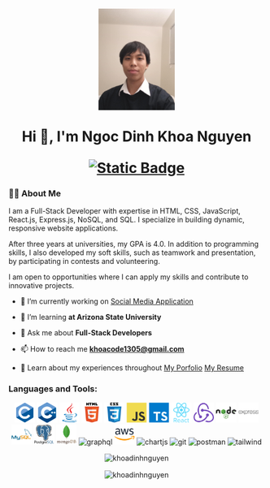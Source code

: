 <h1 align="center">
  <img src="./myPhoto.jpg" width="150px" height="200px" border-radius="20px" alt="my photo">
  <p>Hi 👋, I'm Ngoc Dinh Khoa Nguyen</p>
  <a href="https://www.linkedin.com/in/khoanguyenb203702b5/" target="_blank" rel="noreferrer">
    <img alt="Static Badge" src="https://img.shields.io/badge/LinkedIn-0072B1?style=for-the-badge">
  </a>
</h1>

<h3>🧑‍💻 About Me </h3>

<p>I am a Full-Stack Developer with expertise in HTML, CSS, JavaScript, React.js, Express.js, NoSQL, and SQL. I specialize in building dynamic, responsive website applications.</p>

<p>After three years at universities, my GPA is 4.0. In addition to programming skills, I also developed my soft skills, such as teamwork and presentation, by participating in contests and volunteering.</p>

<p>I am open to opportunities where I can apply my skills and contribute to innovative projects.</p>

- 🔭 I’m currently working on [Social Media Application](https://github.com/KhoaDinhNguyen/messenger)

- 🌱 I’m learning **at Arizona State University**

- 💬 Ask me about **Full-Stack Developers**

- 📫 How to reach me **khoacode1305@gmail.com**

- 📄 Learn about my experiences throughout [My Porfolio](https://ngocdinhkhoanguyen.com/) [My Resume](https://drive.google.com/file/d/1ATc8ffDaachQaujMR-AEIr-MLqSmUOXT/view?usp=sharing)

<h3 align="left">Languages and Tools:</h3>
<p align="center">
  <img src="https://raw.githubusercontent.com/devicons/devicon/master/icons/c/c-original.svg" alt="c" width="40" height="40" title="C"/>
  <img src="https://raw.githubusercontent.com/devicons/devicon/master/icons/cplusplus/cplusplus-original.svg" alt="cplusplus" width="40" height="40" title="Cpp"/>
  <img src="https://raw.githubusercontent.com/devicons/devicon/master/icons/java/java-original.svg" alt="java" width="40" height="40" title="Java"/>
  <img src="https://raw.githubusercontent.com/devicons/devicon/master/icons/html5/html5-original-wordmark.svg" alt="html5" width="40" height="40" title="HTML"/> 
  <img src="https://raw.githubusercontent.com/devicons/devicon/master/icons/css3/css3-original-wordmark.svg" alt="css3" width="40" height="40" title="CSS"/>
  <img src="https://raw.githubusercontent.com/devicons/devicon/master/icons/javascript/javascript-original.svg" alt="javascript" width="40" height="40" title="JavaScript"/>
  <img src="https://raw.githubusercontent.com/devicons/devicon/master/icons/typescript/typescript-original.svg" alt="typescript" width="40" height="40" title="TypeScript"/> 
  <img src="https://raw.githubusercontent.com/devicons/devicon/master/icons/react/react-original-wordmark.svg" alt="react" width="40" height="40" title="React"/> 
  <img src="https://raw.githubusercontent.com/devicons/devicon/master/icons/redux/redux-original.svg" alt="redux" width="40" height="40" title="Redux"/>
  <img src="https://raw.githubusercontent.com/devicons/devicon/master/icons/nodejs/nodejs-original-wordmark.svg" alt="nodejs" width="40" height="40" title="Node.js" /> 
  <img src="https://raw.githubusercontent.com/devicons/devicon/master/icons/express/express-original-wordmark.svg" alt="express" width="40" height="40" title="Express.js"/>
  <img src="https://raw.githubusercontent.com/devicons/devicon/master/icons/mysql/mysql-original-wordmark.svg" alt="mysql" width="40" height="40" title="MySQL"/>
  <img src="https://raw.githubusercontent.com/devicons/devicon/master/icons/postgresql/postgresql-original-wordmark.svg" alt="postgresql" width="40" height="40" title="PostgreSQL"/>
  <img src="https://raw.githubusercontent.com/devicons/devicon/master/icons/mongodb/mongodb-original-wordmark.svg" alt="mongodb" width="40" height="40" title="MongoDB"/>
  <img src="https://www.vectorlogo.zone/logos/graphql/graphql-icon.svg" alt="graphql" width="40" height="40" title="GraphQL"/>
  <img src="https://raw.githubusercontent.com/devicons/devicon/master/icons/amazonwebservices/amazonwebservices-original-wordmark.svg" alt="aws" width="40" height="40" title="AmazonWeb"/>
  <img src="https://www.chartjs.org/media/logo-title.svg" alt="chartjs" width="40" height="40" title="Chart.js"/>
  <img src="https://www.vectorlogo.zone/logos/git-scm/git-scm-icon.svg" alt="git" width="40" height="40" title="Git"/>
  <img src="https://www.vectorlogo.zone/logos/getpostman/getpostman-icon.svg" alt="postman" width="40" height="40" title="Postman"/>
  <img src="https://www.vectorlogo.zone/logos/tailwindcss/tailwindcss-icon.svg" alt="tailwind" width="40" height="40" title="Tailwind"/>

</p>
<p align="center"><img align="center" src="https://github-readme-stats.vercel.app/api/top-langs?username=khoadinhnguyen&show_icons=true&locale=en&layout=compact" alt="khoadinhnguyen" /></p>

<p align="center"><img align="center" src="https://github-readme-streak-stats.herokuapp.com/?user=khoadinhnguyen&" alt="khoadinhnguyen" /></p>
